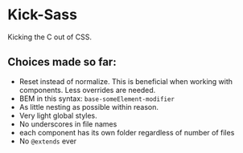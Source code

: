 # Kick-Sass
Kicking the C out of CSS.

## Choices made so far:
* Reset instead of normalize. This is beneficial when working with components. Less overrides are needed.
* BEM in this syntax: `base-someElement-modifier`
* As little nesting as possible within reason.
* Very light global styles.
* No underscores in file names
* each component has its own folder regardless of number of files
* No `@extends` ever
